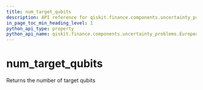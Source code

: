 ```yaml
---
title: num_target_qubits
description: API reference for qiskit.finance.components.uncertainty_problems.EuropeanCallExpectedValue.num_target_qubits
in_page_toc_min_heading_level: 1
python_api_type: property
python_api_name: qiskit.finance.components.uncertainty_problems.EuropeanCallExpectedValue.num_target_qubits
---
```


# num\_target\_qubits

Returns the number of target qubits

